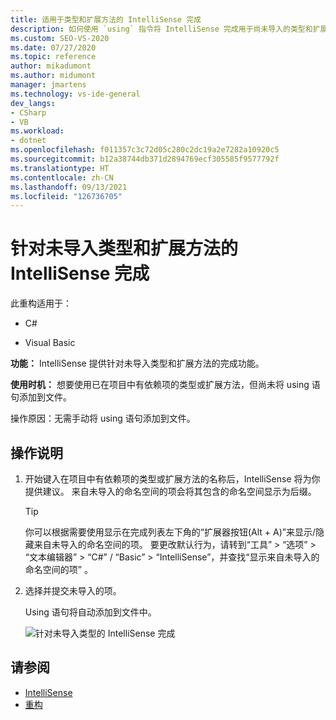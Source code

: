 ```yaml
---
title: 适用于类型和扩展方法的 IntelliSense 完成
description: 如何使用 `using` 指令将 IntelliSense 完成用于尚未导入的类型和扩展方法。
ms.custom: SEO-VS-2020
ms.date: 07/27/2020
ms.topic: reference
author: mikadumont
ms.author: midumont
manager: jmartens
ms.technology: vs-ide-general
dev_langs:
- CSharp
- VB
ms.workload:
- dotnet
ms.openlocfilehash: f011357c3c72d05c280c2dc19a2e7282a10920c5
ms.sourcegitcommit: b12a38744db371d2894769ecf305585f9577792f
ms.translationtype: HT
ms.contentlocale: zh-CN
ms.lasthandoff: 09/13/2021
ms.locfileid: "126736705"
---
```

# <a name="intellisense-completion-for-unimported-types-and-extension-methods"></a>针对未导入类型和扩展方法的 IntelliSense 完成

此重构适用于：

- C#

- Visual Basic

**功能：** IntelliSense 提供针对未导入类型和扩展方法的完成功能。

**使用时机：** 想要使用已在项目中有依赖项的类型或扩展方法，但尚未将 using 语句添加到文件。

操作原因：无需手动将 using 语句添加到文件。

## <a name="how-to"></a>操作说明

1. 开始键入在项目中有依赖项的类型或扩展方法的名称后，IntelliSense 将为你提供建议。 来自未导入的命名空间的项会将其包含的命名空间显示为后缀。

   > [!TIP]
   > 你可以根据需要使用显示在完成列表左下角的“扩展器按钮(Alt + A)”来显示/隐藏来自未导入的命名空间的项。 要更改默认行为，请转到“工具” > “选项” > “文本编辑器” > “C#” / “Basic” > “IntelliSense”，并查找“显示来自未导入的命名空间的项”      。

2. 选择并提交未导入的项。

   Using 语句将自动添加到文件中。

   ![针对未导入类型的 IntelliSense 完成](media/intellisense-completion-unimported-types.png)

## <a name="see-also"></a>请参阅

- [IntelliSense](../using-intellisense.md)
- [重构](../refactoring-in-visual-studio.md)
